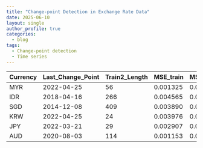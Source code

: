 ```yaml
---
title: "Change-point Detection in Exchange Rate Data"
date: 2025-06-10
layout: single
author_profile: true
categories:
  - blog
tags:
  - Change-point detection
  - Time series
---
```





|Currency| Last_Change_Point|  Train2_Length | MSE_train |  MSE_train2 | MAE_train | MAE_train2 | ARIMA_order_train | ARIMA_order_train2 |
|--------|------------------|----------------|-----------|-------------|-----------|------------|-------------------|--------------------|
|  MYR   |  2022-04-25      |      56        |  0.001325 |   0.001388  |  0.032519 |  0.031118  |     (1, 1, 0)     |     (1, 1, 0)      |
|  IDR   |  2018-04-16      |      266       |  0.004565 |   0.004518  |  0.060045 |  0.059659  |     (0, 1, 1)     |     (0, 1, 1)      |
|  SGD   |  2014-12-08      |      409       |  0.003890 |   0.003969  |  0.059862 |  0.060515  |     (0, 1, 1)     |     (1, 1, 1)      |
|  KRW   |  2022-04-25      |      24        |  0.003976 |   0.003263  |  0.054650 |  0.049506  |     (1, 1, 1)     |     (0, 1, 1)      |
|  JPY   |  2022-03-21      |      29        |  0.002907 |   0.002885  |  0.044549 |  0.044206  |     (0, 1, 1)     |     (1, 1, 0)      |
|  AUD   |  2020-08-03      |      114       |  0.001153 |   0.001220  |  0.028312 |  0.029081  |     (0, 1, 1)     |     (1, 1, 0)      |
                               
     
    
   

